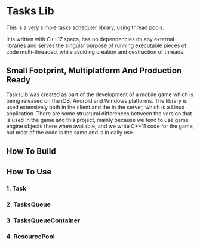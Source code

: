 # Tasks Lib #

This is a very simple tasks scheduler library, using thread pools.

It is written with C++17 specs, has no dependencies on any external libraries and serves the singular purpose of running executable pieces of code multi-threaded, while avoiding creation and destruction of threads.

## Small Footprint, Multiplatform And Production Ready ##

TasksLib was created as part of the development of a mobile game which is being released on the iOS, Android and Windows platforms. The library is used extensively both in the client and the in the server, which is a Linux application. There are some structural differences between the version that is used in the game and this project, mainly because we tend to use game engine objects there when available, and we write C++11 code for the game, but most of the code is the same and is in daily use.

## How To Build ##

## How To Use ##

### 1. Task ###

### 2. TasksQueue ###

### 3. TasksQueueContainer ###

### 4. ResourcePool ###
